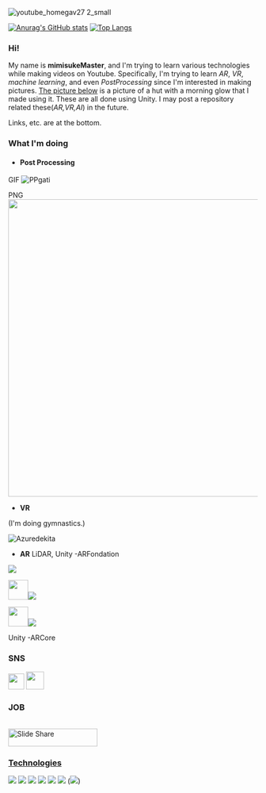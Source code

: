 ![youtube_homegav27 2_small](https://user-images.githubusercontent.com/81568941/134366440-23bae013-5fe3-4cf0-96cf-7df335fb4b9d.png)

[![Anurag's GitHub stats](https://github-readme-stats.vercel.app/api?username=mimisukeMaster&show_icons=true&theme=onedark)](https://github.com/anuraghazra/github-readme-stats)
[![Top Langs](https://github-readme-stats.vercel.app/api/top-langs/?username=mimisukeMaster&layout=compact)](https://github.com/anuraghazra/github-readme-stats)

### Hi!

My name is **mimisukeMaster**, and I'm trying to learn various technologies while making videos on Youtube. Specifically, I'm trying to learn *AR*, *VR*, *machine learning*, and even *PostProcessing* since I'm interested in making pictures. [The picture below](#hut) is a picture of a hut with a morning glow that I made using it.
 These are all done using Unity. I may post a repository related these(*AR,VR,AI*) in the future.
 
 Links, etc. are at the bottom.
 
### What I'm doing
- **<h4 id=hut>Post Processing</h4>**

 GIF
![PPgati](https://user-images.githubusercontent.com/81568941/134362253-bf665f26-b4f8-449c-a611-2d80ad3233c1.gif)

PNG
<img src="https://user-images.githubusercontent.com/81568941/134357931-f76bb642-a2ef-44da-8b0b-51cc66f9fda3.png" width="600px">

- **VR**

(I'm doing gymnastics.)

![Azuredekita](https://user-images.githubusercontent.com/81568941/134363902-fc726e5d-de24-4a2c-9d3f-48e9ff87f6cc.gif)

- **AR**
LiDAR,
Unity -ARFondation
<img src="https://img.shields.io/badge/Unity-ARFoundation-000000.svg?&color=054353&style=flat">

<img src="https://user-images.githubusercontent.com/81568941/134486820-03ffd451-a4b0-442c-9d29-df65a3283ae7.jpg" width="40px"><img src="https://img.shields.io/badge/Unity- ARKit-000000.svg?&color=16c7f3&style=flat">

<img src="https://user-images.githubusercontent.com/81568941/134485878-0b5500d7-ab7f-45f3-b29c-d88df5e61d99.png" width="40px"><img src="https://img.shields.io/badge/Unity- ARCore-000000.svg?&color=ff31fe&style=flat">

Unity -ARCore
### SNS
[<img src="https://user-images.githubusercontent.com/37477845/94174253-05ab8180-fed0-11ea-8cf6-312bdb610b74.png" width="32px">](https://twitter.com/mimisukeMaster) 
[<img src="https://user-images.githubusercontent.com/81568941/134477869-b8eeb2af-7706-4d78-9d28-65207101c3a4.png" width="36px">](https://www.youtube.com/channel/UCWnmp8t4GJzcjBxhtgo9rKQ) 

### JOB
<!--<a href="https://www.slideshare.net/mimisukeMaster/" target="_blank"><img src="https://public.slidesharecdn.com/v2/images/logo/slideshare-scribd-logo@2x.png?c945845d85" alt="Slide Share" height="41" width="174" ></a>--><a href="https://www.slideshare.net/mimisukeMaster/" target="_blank"><br><img src="https://public.slidesharecdn.com/v2/images/logo/slideshare-scribd-logo@2x.png?c945845d85" alt="Slide Share" height="36" width="180" >

### Technologies 
[<img src="https://img.shields.io/badge/Unity-000000.svg?logo=unity&style=for-the-badge">](https://unity.com/ja)
[<img src="https://img.shields.io/badge/C%23-239120.svg?logo=C%20Sharp&style=flat">](https://docs.microsoft.com/ja-jp/dotnet/csharp/)
[<img src="https://img.shields.io/badge/Blender-F5792A.svg?logo=blender&color=096aff&style=flat">](https://www.blender.org/)
[<img src="https://img.shields.io/badge/VR-F5792A.svg?&color=6F5BFA&style=flat">](https://azure.microsoft.com/ja-jp/services/kinect-dk/)
[<img src="https://img.shields.io/badge/AR-F5792A.svg?&color=B1F9FA&style=flat">](https://unity.com/ja/unity/features/arfoundation)
[<img src="https://img.shields.io/badge/Unity-MLAgents-black.svg">](https://unity.com/products/machine-learning-agents)
([<img src="https://img.shields.io/badge/Python-fff609.svg?logo=python&style=flat">](https://www.python.org/))
 
